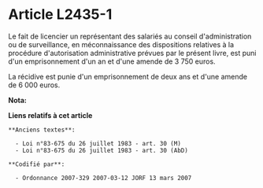 # Article L2435-1

Le fait de licencier un représentant des salariés au conseil d'administration ou de surveillance, en méconnaissance des
dispositions relatives à la procédure d'autorisation administrative prévues par le présent livre, est puni d'un
emprisonnement d'un an et d'une amende de 3 750 euros.

La récidive est punie d'un emprisonnement de deux ans et d'une amende de 6 000 euros.

**Nota:**



**Liens relatifs à cet article**

	**Anciens textes**:

	  - Loi n°83-675 du 26 juillet 1983 - art. 30 (M)
	  - Loi n°83-675 du 26 juillet 1983 - art. 30 (AbD)

	**Codifié par**:

	  - Ordonnance 2007-329 2007-03-12 JORF 13 mars 2007
